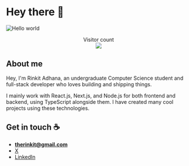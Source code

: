 # Hey there :wave:

<img src="https://github.com/rinkitadhana/rinkitadhana/assets/115058302/81855ae1-cfb8-45c5-b7c8-5f52407c74bb" alt="Hello world">

<p align="center"> 
  Visitor count<br>
  <img src="https://profile-counter.glitch.me/rinkitadhana/count.svg" />
</p>

## About me

Hey, I'm Rinkit Adhana, an undergraduate Computer Science student and full-stack developer who loves building and shipping things.

I mainly work with React.js, Next.js, and Node.js for both frontend and backend, using TypeScript alongside them. I have created many cool projects using these technologies.
## Get in touch :coffee:

- **therinkit@gmail.com**
- [X ](https://x.com/damnGruz)
- [LinkedIn](https://www.linkedin.com/in/rinkitadhana)

